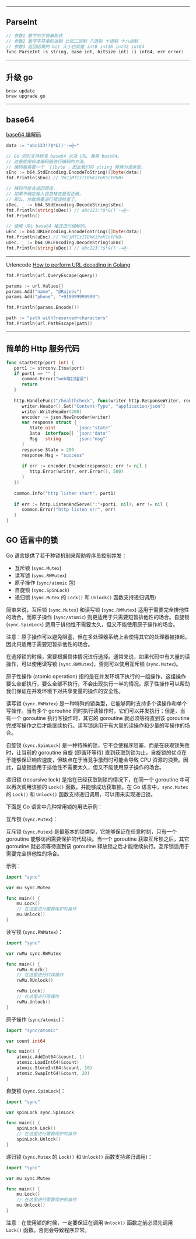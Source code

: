  ---
##  ParseInt
```go
// 参数1 数字的字符串形式  
// 参数2 数字字符串的进制 比如二进制 八进制 十进制 十六进制  
// 参数3 返回结果的 bit 大小也就是 int8 int16 int32 int64
func ParseInt (s string, base int, bitSize int) (i int64, err error)  
```

---
## 升级 go 
```shell
brew update
brew upgrade go
```

---
## base64

 [base64 编解码](http://zh.wikipedia.org/wiki/Base64)
```go
data := "abc123!?$*&()'-=@~"

// Go 同时支持标准 base64 以及 URL 兼容 base64。 
// 这是使用标准编码器进行编码的方法。 
// 编码器需要一个 `[]byte`，因此我们将 string 转换为该类型。
sEnc := b64.StdEncoding.EncodeToString([]byte(data))
fmt.Println(sEnc) // YWJjMTIzIT8kKiYoKSctPUB+

// 解码可能会返回错误，
// 如果不确定输入信息格式是否正确， 
// 那么，你就需要进行错误检查了。
sDec, _ := b64.StdEncoding.DecodeString(sEnc)
fmt.Println(string(sDec)) // abc123!?$*&()'-=@~
fmt.Println()

// 使用 URL base64 格式进行编解码。
uEnc := b64.URLEncoding.EncodeToString([]byte(data))
fmt.Println(uEnc) // YWJjMTIzIT8kKiYoKSctPUB-
uDec, _ := b64.URLEncoding.DecodeString(uEnc)
fmt.Println(string(uDec)) // abc123!?$*&()'-=@~
```

---
Urlencode
[How to perform URL decoding in Golang](https://www.urldecoder.io/golang/)

```go
fmt.Println(url.QueryEscape(query))

params := url.Values{}
params.Add("name", "@Rajeev")
params.Add("phone", "+919999999999")

fmt.Println(params.Encode())

path := "path with?reserved+characters"
fmt.Println(url.PathEscape(path))
```

---

## 简单的 Http 服务代码

```go
func startHttp(port int) {  
   port1 := strconv.Itoa(port)  
   if port1 == "" {  
      common.Error("web端口错误")  
      return  
   }  
  
   http.HandleFunc("/healthcheck", func(writer http.ResponseWriter, request *http.Request) {  
      writer.Header().Set("Content-Type", "application/json")  
      writer.WriteHeader(200)  
      encoder := json.NewEncoder(writer)  
      var response struct {  
         State uint        `json:"state"`  
         Data  interface{} `json:"data"`  
         Msg   string      `json:"msg"`  
      }  
      response.State = 200  
      response.Msg = "success"  
  
      if err := encoder.Encode(response); err != nil {  
         http.Error(writer, err.Error(), 500)  
      }  
   })  
  
   common.Info("http listen start", port1)  
  
   if err := http.ListenAndServe(":"+port1, nil); err != nil {  
      common.Error("http listen err", err)  
   }  
}
```


## GO 语言中的锁

Go 语言提供了若干种锁机制来帮助程序员控制并发：

-   互斥锁 (`sync.Mutex`)
-   读写锁 (`sync.RWMutex`)
-   原子操作 (`sync/atomic` 包)
-   自旋锁 (`sync.SpinLock`)
-   递归锁 (`sync.Mutex` 的 `Lock()` 和 `Unlock()` 函数支持递归调用)

简单来说，互斥锁 (`sync.Mutex`) 和读写锁 (`sync.RWMutex`) 适用于需要完全排他性的场合，而原子操作 (`sync/atomic`) 则更适用于只需要短暂排他性的场合。自旋锁 (`sync.SpinLock`) 适用于排他性不需要太久，但又不能使用原子操作的场合。

注意：原子操作可以避免阻塞，但在多处理器系统上会使得其它的处理器被挂起，因此只适用于需要短暂排他性的场合。

在选择锁的时候，需要根据具体情况进行选择。通常来说，如果代码中有大量的读操作，可以使用读写锁 (`sync.RWMutex`)，否则可以使用互斥锁 (`sync.Mutex`)。


原子性操作 (atomic operation) 指的是在并发环境下执行的一组操作，这组操作要么全部执行，要么全部不执行，不会出现执行一半的情况。原子性操作可以帮助我们保证在并发环境下对共享变量的操作的安全性。

读写锁 (`sync.RWMutex`) 是一种特殊的锁类型，它能够同时支持多个读操作和单个写操作。当有多个 goroutine 同时执行读操作时，它们可以并发执行；但是，当有一个 goroutine 执行写操作时，其它的 goroutine 就必须等待直到该 goroutine 完成写操作之后才能继续执行。读写锁适用于有大量的读操作和少量的写操作的场合。

自旋锁 (`sync.SpinLock`) 是一种特殊的锁，它不会使程序阻塞，而是在获取锁失败时，让当前的 goroutine 自旋 (即循环等待) 直到获取到锁为止。自旋锁的优点在于能够保证响应速度，但缺点在于当竞争激烈时可能会导致 CPU 资源的浪费。因此，自旋锁适用于排他性不需要太久，但又不能使用原子操作的场合。

递归锁 (recursive lock) 是指在已经获取到锁的情况下，在同一个 goroutine 中可以再次调用该锁的 `Lock()` 函数，并能够成功获取锁。在 Go 语言中，`sync.Mutex` 的 `Lock()` 和 `Unlock()` 函数支持递归调用，可以用来实现递归锁。



下面是 Go 语言中几种常用锁的用法示例：

互斥锁 (`sync.Mutex`)：

互斥锁 (`sync.Mutex`) 是最基本的锁类型，它能够保证在任意时刻，只有一个 goroutine 能够访问需要保护的代码块。当一个 goroutine 获取互斥锁之后，其它 goroutine 就必须等待直到该 goroutine 释放锁之后才能继续执行。互斥锁适用于需要完全排他性的场合。

示例：

```go
import "sync"

var mu sync.Mutex

func main() {
    mu.Lock()
    // 在这里进行需要保护的操作
    mu.Unlock()
}

```

读写锁 (`sync.RWMutex`)：

```go
import "sync"

var rwMu sync.RWMutex

func main() {
    rwMu.RLock()
    // 在这里进行只读操作
    rwMu.RUnlock()

    rwMu.Lock()
    // 在这里进行写操作
    rwMu.Unlock()
}

```

原子操作 (`sync/atomic`)：

```go
import "sync/atomic"

var count int64

func main() {
    atomic.AddInt64(&count, 1)
    atomic.LoadInt64(&count)
    atomic.StoreInt64(&count, 10)
    atomic.SwapInt64(&count, 20)
}

```

自旋锁 (`sync.SpinLock`)：

```go
import "sync"

var spinLock sync.SpinLock

func main() {
    spinLock.Lock()
    // 在这里进行需要保护的操作
    spinLock.Unlock()
}

```

递归锁 (`sync.Mutex` 的 `Lock()` 和 `Unlock()` 函数支持递归调用)：

```go
import "sync"

var mu sync.Mutex

func main() {
    mu.Lock()
    // 在这里进行需要保护的操作
    mu.Unlock()
}
```

注意：在使用锁的时候，一定要保证在调用 `Unlock()` 函数之前必须先调用 `Lock()` 函数。否则会导致程序异常。